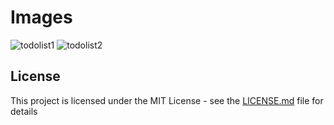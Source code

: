 # Images

![todolist1](https://user-images.githubusercontent.com/19500575/29006564-0a06444a-7b25-11e7-8038-e5a2df820403.png)
![todolist2](https://user-images.githubusercontent.com/19500575/29006565-0a35b7b6-7b25-11e7-8542-7ffb18d8eaff.png)

## License

This project is licensed under the MIT License - see the [LICENSE.md](LICENSE.md) file for details
